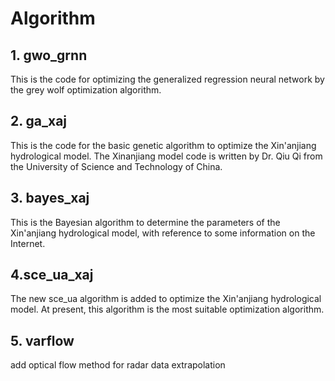 # Algorithm

## 1. gwo_grnn

This is the code for optimizing the generalized regression neural network by the grey wolf optimization algorithm.

## 2. ga_xaj

This is the code for the basic genetic algorithm to optimize the Xin'anjiang hydrological model. The Xinanjiang model code is written by Dr. Qiu Qi from the University of Science and Technology of China.

## 3. bayes_xaj

This is the Bayesian algorithm to determine the parameters of the Xin'anjiang hydrological model, with reference to some information on the Internet.

## 4.sce_ua_xaj

The new sce_ua algorithm is added to optimize the Xin'anjiang hydrological model. At present, this algorithm is the most suitable optimization algorithm.

## 5.  varflow

add optical flow method for radar data extrapolation